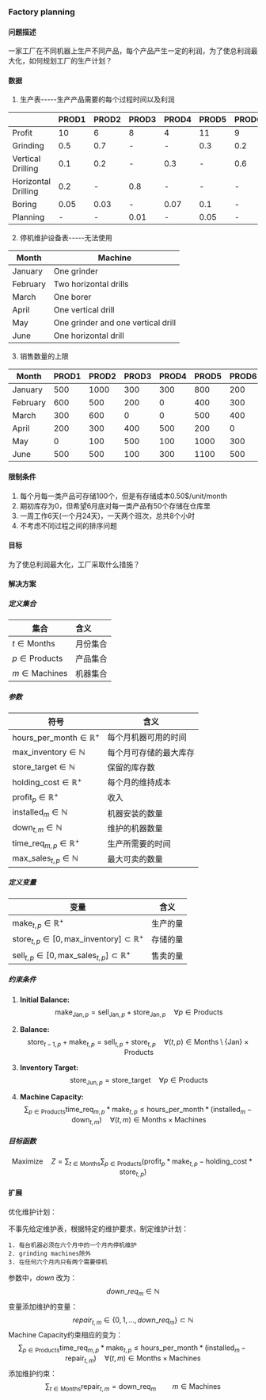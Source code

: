 ### Factory planning

#### 问题描述

一家工厂在不同机器上生产不同产品，每个产品产生一定的利润，为了使总利润最大化，如何规划工厂的生产计划？

#### 数据

1. 生产表-----生产产品需要的每个过程时间以及利润

|                     | PROD1 | PROD2 | PROD3 | PROD4 | PROD5 | PROD6 | PROD7 |
| ------------------- | ----- | ----- | ----- | ----- | ----- | ----- | ----- |
| Profit              | 10    | 6     | 8     | 4     | 11    | 9     | 3     |
| Grinding            | 0.5   | 0.7   | -     | -     | 0.3   | 0.2   | 0.5   |
| Vertical Drilling   | 0.1   | 0.2   | -     | 0.3   | -     | 0.6   | -     |
| Horizontal Drilling | 0.2   | -     | 0.8   | -     | -     | -     | 0.6   |
| Boring              | 0.05  | 0.03  | -     | 0.07  | 0.1   | -     | 0.08  |
| Planning            | -     | -     | 0.01  | -     | 0.05  | -     | 0.05  |

2. 停机维护设备表-----无法使用

| Month    | Machine                            |
| -------- | ---------------------------------- |
| January  | One grinder                        |
| February | Two horizontal drills              |
| March    | One borer                          |
| April    | One vertical drill                 |
| May      | One grinder and one vertical drill |
| June     | One horizontal drill               |

3. 销售数量的上限

| Month    | PROD1 | PROD2 | PROD3 | PROD4 | PROD5 | PROD6 | PROD7 |
| -------- | ----- | ----- | ----- | ----- | ----- | ----- | ----- |
| January  | 500   | 1000  | 300   | 300   | 800   | 200   | 100   |
| February | 600   | 500   | 200   | 0     | 400   | 300   | 150   |
| March    | 300   | 600   | 0     | 0     | 500   | 400   | 100   |
| April    | 200   | 300   | 400   | 500   | 200   | 0     | 100   |
| May      | 0     | 100   | 500   | 100   | 1000  | 300   | 0     |
| June     | 500   | 500   | 100   | 300   | 1100  | 500   | 60    |

#### 限制条件

1. 每个月每一类产品可存储100个，但是有存储成本0.50$/unit/month
2. 期初库存为0，但希望6月底对每一类产品有50个存储在仓库里
3. 一周工作6天(一个月24天)，一天两个班次，总共8个小时
4. 不考虑不同过程之间的排序问题

#### 目标

为了使总利润最大化，工厂采取什么措施？



#### 解决方案

##### 定义集合

| 集合                    | 含义     |
| ----------------------- | :------- |
| $t \in \text{Months}$   | 月份集合 |
| $p \in \text{Products}$ | 产品集合 |
| $m \in \text{Machines}$ | 机器集合 |

##### 参数

| 符号                                      | 含义                   |
| ----------------------------------------- | ---------------------- |
| $\text{hours_per_month} \in \mathbb{R}^+$ | 每个月机器可用的时间   |
| $\text{max_inventory} \in \mathbb{N}$     | 每个月可存储的最大库存 |
| $\text{store_target} \in \mathbb{N}$      | 保留的库存数           |
| $\text{holding_cost} \in \mathbb{R}^+$    | 每个月的维持成本       |
| $\text{profit}_p \in \mathbb{R}^+$        | 收入                   |
| $\text{installed}_m \in \mathbb{N}$       | 机器安装的数量         |
| $\text{down}_{t,m} \in \mathbb{N}$        | 维护的机器数量         |
| $\text{time_req}_{m,p} \in \mathbb{R}^+$  | 生产所需要的时间       |
| $\text{max_sales}_{t,p} \in \mathbb{N}$   | 最大可卖的数量         |

##### 定义变量

| 变量                                                         | 含义     |
| ------------------------------------------------------------ | -------- |
| $\text{make}_{t,p} \in \mathbb{R}^+$                         | 生产的量 |
| $\text{store}_{t,p} \in [0, \text{max_inventory}] \subset \mathbb{R}^+$ | 存储的量 |
| $\text{sell}_{t,p} \in [0, \text{max_sales}_{t,p}] \subset \mathbb{R}^+$ | 售卖的量 |

##### 约束条件

1. **Initial Balance:**
   $$
   \begin{equation}
   \text{make}_{\text{Jan},p} = \text{sell}_{\text{Jan},p} + \text{store}_{\text{Jan},p} \quad \forall p \in \text{Products}
   \tag{1}
   \end{equation}
   $$

2. **Balance:** 
   $$
   \begin{equation}
   \text{store}_{t-1,p} + \text{make}_{t,p} = \text{sell}_{t,p} + \text{store}_{t,p} \quad \forall (t,p) \in \text{Months} \setminus \{\text{Jan}\} \times \text{Products}
   \tag{2}
   \end{equation}
   $$

3. **Inventory Target:**
   $$
   \begin{equation}
   \text{store}_{\text{Jun},p} = \text{store_target} \quad \forall p \in \text{Products}
   \tag{3}
   \end{equation}
   $$

4. **Machine Capacity:**
   $$
   \begin{equation}
   \sum_{p \in \text{Products}}\text{time_req}_{m,p}*\text{make}_{t,p} \leq \text{hours_per_month}*(\text{installed}_m - \text{down}_{t,m}) \quad \forall (t,m) \in \text{Months} \times \text{Machines}
   \tag{4}
   \end{equation}
   $$

##### 目标函数

$$
\begin{equation}
\text{Maximize} \quad Z = \sum_{t \in \text{Months}}\sum_{p \in \text{Products}}
(\text{profit}_p*\text{make}_{t,p} - \text{holding_cost}*\text{store}_{t,p})
\tag{0}
\end{equation}
$$



#### 扩展

优化维护计划：

不事先给定维护表，根据特定的维护要求，制定维护计划：

	1. 每台机器必须在六个月中的一个月内停机维护
 	2. grinding machines除外
 	3. 在任何六个月内只有两个需要停机 

参数中，$down$ 改为：
$$
down\_req_m∈\mathbb{N}
$$
变量添加维护的变量：
$$
repair_{t,m}∈\{0,1,…,down\_req_m\}⊂\mathbb{N}
$$
Machine Capacity约束相应的变为：
$$
\begin{equation}
\sum_{p \in \text{Products}}\text{time_req}_{m,p}*\text{make}_{t,p} \leq \text{hours_per_month}*(\text{installed}_m - \text{repair}_{t,m}) \quad \forall (t,m) \in \text{Months} \times \text{Machines}
\tag{4}
\end{equation}
$$
添加维护约束：
$$
\begin{equation}
\sum_{t \in \text{Months}}\text{repair}_{t,m} = \text{down_req}_m \quad \quad m\in  \text{Machines}
\tag{5}
\end{equation}
$$
